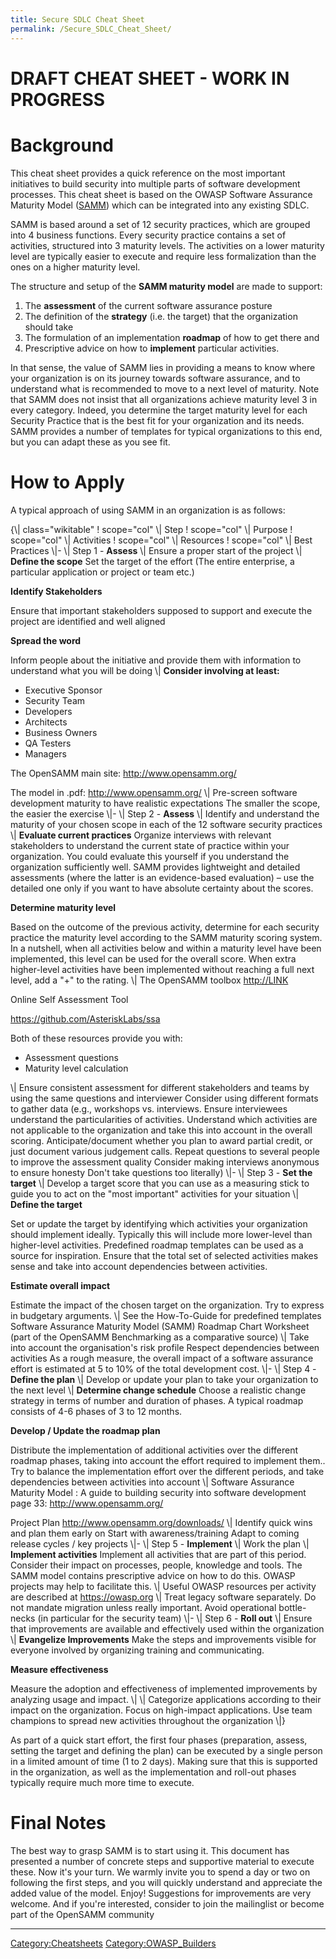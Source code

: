 ```yaml
---
title: Secure SDLC Cheat Sheet
permalink: /Secure_SDLC_Cheat_Sheet/
---
```


DRAFT CHEAT SHEET - WORK IN PROGRESS
====================================

Background
==========

This cheat sheet provides a quick reference on the most important initiatives to build security into multiple parts of software development processes. This cheat sheet is based on the OWASP Software Assurance Maturity Model ([SAMM](/OWASP_SAMM_Project\ "wikilink")) which can be integrated into any existing SDLC.

SAMM is based around a set of 12 security practices, which are grouped into 4 business functions. Every security practice contains a set of activities, structured into 3 maturity levels. The activities on a lower maturity level are typically easier to execute and require less formalization than the ones on a higher maturity level.

The structure and setup of the **SAMM maturity model** are made to support:

1.  The **assessment** of the current software assurance posture
2.  The definition of the **strategy** (i.e. the target) that the organization should take
3.  The formulation of an implementation **roadmap** of how to get there and
4.  Prescriptive advice on how to **implement** particular activities.

In that sense, the value of SAMM lies in providing a means to know where your organization is on its journey towards software assurance, and to understand what is recommended to move to a next level of maturity. Note that SAMM does not insist that all organizations achieve maturity level 3 in every category. Indeed, you determine the target maturity level for each Security Practice that is the best fit for your organization and its needs. SAMM provides a number of templates for typical organizations to this end, but you can adapt these as you see fit.

How to Apply
============

A typical approach of using SAMM in an organization is as follows:

{\\| class="wikitable" ! scope="col" \\| Step ! scope="col" \\| Purpose ! scope="col" \\| Activities ! scope="col" \\| Resources ! scope="col" \\| Best Practices \\|- \\| Step 1 - **Assess** \\| Ensure a proper start of the project \\| **Define the scope** Set the target of the effort (The entire enterprise, a particular application or project or team etc.)

**Identify Stakeholders**

Ensure that important stakeholders supposed to support and execute the project are identified and well aligned

**Spread the word**

Inform people about the initiative and provide them with information to understand what you will be doing \\| **Consider involving at least:**

-   Executive Sponsor
-   Security Team
-   Developers
-   Architects
-   Business Owners
-   QA Testers
-   Managers

The OpenSAMM main site: <http://www.opensamm.org/>

The model in .pdf: <http://www.opensamm.org/> \\| Pre-screen software development maturity to have realistic expectations The smaller the scope, the easier the exercise \\|- \\| Step 2 - **Assess** \\| Identify and understand the maturity of your chosen scope in each of the 12 software security practices \\| **Evaluate current practices** Organize interviews with relevant stakeholders to understand the current state of practice within your organization. You could evaluate this yourself if you understand the organization sufficiently well. SAMM provides lightweight and detailed assessments (where the latter is an evidence-based evaluation) – use the detailed one only if you want to have absolute certainty about the scores.

**Determine maturity level**

Based on the outcome of the previous activity, determine for each security practice the maturity level according to the SAMM maturity scoring system. In a nutshell, when all activities below and within a maturity level have been implemented, this level can be used for the overall score. When extra higher-level activities have been implemented without reaching a full next level, add a "+" to the rating. \\| The OpenSAMM toolbox <http://LINK>

Online Self Assessment Tool

<https://github.com/AsteriskLabs/ssa>

Both of these resources provide you with:

-   Assessment questions
-   Maturity level calculation

\\| Ensure consistent assessment for different stakeholders and teams by using the same questions and interviewer Consider using different formats to gather data (e.g., workshops vs. interviews. Ensure interviewees understand the particularities of activities. Understand which activities are not applicable to the organization and take this into account in the overall scoring. Anticipate/document whether you plan to award partial credit, or just document various judgement calls. Repeat questions to several people to improve the assessment quality Consider making interviews anonymous to ensure honesty Don't take questions too literally) \\|- \\| Step 3 - **Set the target** \\| Develop a target score that you can use as a measuring stick to guide you to act on the "most important" activities for your situation \\| **Define the target**

Set or update the target by identifying which activities your organization should implement ideally. Typically this will include more lower-level than higher-level activities. Predefined roadmap templates can be used as a source for inspiration. Ensure that the total set of selected activities makes sense and take into account dependencies between activities.

**Estimate overall impact**

Estimate the impact of the chosen target on the organization. Try to express in budgetary arguments. \\| See the How-To-Guide for predefined templates Software Assurance Maturity Model (SAMM) Roadmap Chart Worksheet (part of the OpenSAMM Benchmarking as a comparative source) \\| Take into account the organisation's risk profile Respect dependencies between activities As a rough measure, the overall impact of a software assurance effort is estimated at 5 to 10% of the total development cost. \\|- \\| Step 4 - **Define the plan** \\| Develop or update your plan to take your organization to the next level \\| **Determine change schedule** Choose a realistic change strategy in terms of number and duration of phases. A typical roadmap consists of 4-6 phases of 3 to 12 months.

**Develop / Update the roadmap plan**

Distribute the implementation of additional activities over the different roadmap phases, taking into account the effort required to implement them.. Try to balance the implementation effort over the different periods, and take dependencies between activities into account \\| Software Assurance Maturity Model : A guide to building security into software development page 33: <http://www.opensamm.org/>

Project Plan <http://www.opensamm.org/downloads/> \\| Identify quick wins and plan them early on Start with awareness/training Adapt to coming release cycles / key projects \\|- \\| Step 5 - **Implement** \\| Work the plan \\| **Implement activities** Implement all activities that are part of this period. Consider their impact on processes, people, knowledge and tools. The SAMM model contains prescriptive advice on how to do this. OWASP projects may help to facilitate this. \\| Useful OWASP resources per activity are described at <https://owasp.org> \\| Treat legacy software separately. Do not mandate migration unless really important. Avoid operational bottle-necks (in particular for the security team) \\|- \\| Step 6 - **Roll out** \\| Ensure that improvements are available and effectively used within the organization \\| **Evangelize Improvements** Make the steps and improvements visible for everyone involved by organizing training and communicating.

**Measure effectiveness**

Measure the adoption and effectiveness of implemented improvements by analyzing usage and impact. \\| \\| Categorize applications according to their impact on the organization. Focus on high-impact applications. Use team champions to spread new activities throughout the organization \\|}

As part of a quick start effort, the first four phases (preparation, assess, setting the target and defining the plan) can be executed by a single person in a limited amount of time (1 to 2 days). Making sure that this is supported in the organization, as well as the implementation and roll-out phases typically require much more time to execute.

Final Notes
===========

The best way to grasp SAMM is to start using it. This document has presented a number of concrete steps and supportive material to execute these. Now it's your turn. We warmly invite you to spend a day or two on following the first steps, and you will quickly understand and appreciate the added value of the model. Enjoy! Suggestions for improvements are very welcome. And if you're interested, consider to join the mailinglist or become part of the OpenSAMM community

------------------------------------------------------------------------

[Category:Cheatsheets](/Category:Cheatsheets "wikilink") [Category:OWASP_Builders](/Category:OWASP_Builders "wikilink")

